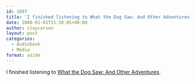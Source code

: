 ```yaml
---
id: 1097
title: 'I finished listening to What the Dog Saw: And Other Adventures'
date: 2000-01-01T15:50:05+00:00
author: claycarson
layout: post
categories: 
  - Audiobook
  - Media
format: aside
---
```

I finished listening to [What the Dog Saw: And Other Adventures](http://amazon.com/exec/obidos/ASIN/0316078573/claycarson0c-20).<!--more-->